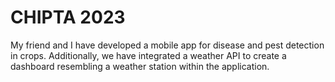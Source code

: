 # CHIPTA 2023
My friend and I have developed a mobile app for disease and pest detection in crops. Additionally, we have integrated a weather API to create a dashboard resembling a weather station within the application.

